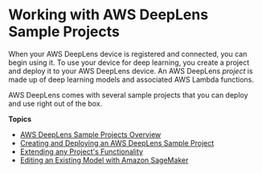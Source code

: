 # Working with AWS DeepLens Sample Projects<a name="deeplens-sample-projects"></a>

When your AWS DeepLens device is registered and connected, you can begin using it\. To use your device for deep learning, you create a project and deploy it to your AWS DeepLens device\. An AWS DeepLens *project* is made up of deep learning models and associated AWS Lambda functions\.

AWS DeepLens comes with several sample projects that you can deploy and use right out of the box\.

**Topics**
+ [AWS DeepLens Sample Projects Overview](deeplens-templated-projects-overview.md)
+ [Creating and Deploying an AWS DeepLens Sample Project](deeplens-create-deploy-sample-project.md)
+ [Extending any Project's Functionality](deeplens-extend.md)
+ [Editing an Existing Model with Amazon SageMaker](deeplens-train-model.md)